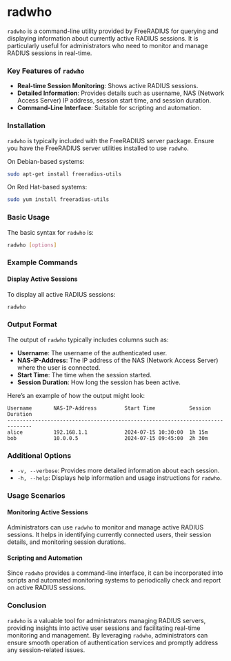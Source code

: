 # radwho
`radwho` is a command-line utility provided by FreeRADIUS for querying and displaying information about currently active RADIUS sessions. It is particularly useful for administrators who need to monitor and manage RADIUS sessions in real-time.

### Key Features of `radwho`

- **Real-time Session Monitoring**: Shows active RADIUS sessions.
- **Detailed Information**: Provides details such as username, NAS (Network Access Server) IP address, session start time, and session duration.
- **Command-Line Interface**: Suitable for scripting and automation.

### Installation

`radwho` is typically included with the FreeRADIUS server package. Ensure you have the FreeRADIUS server utilities installed to use `radwho`.

On Debian-based systems:
```bash
sudo apt-get install freeradius-utils
```

On Red Hat-based systems:
```bash
sudo yum install freeradius-utils
```

### Basic Usage

The basic syntax for `radwho` is:
```bash
radwho [options]
```

### Example Commands

#### Display Active Sessions

To display all active RADIUS sessions:
```bash
radwho
```

### Output Format

The output of `radwho` typically includes columns such as:
- **Username**: The username of the authenticated user.
- **NAS-IP-Address**: The IP address of the NAS (Network Access Server) where the user is connected.
- **Start Time**: The time when the session started.
- **Session Duration**: How long the session has been active.

Here’s an example of how the output might look:
```plaintext
Username       NAS-IP-Address         Start Time           Session Duration
------------------------------------------------------------------------------
alice          192.168.1.1            2024-07-15 10:30:00  1h 15m
bob            10.0.0.5               2024-07-15 09:45:00  2h 30m
```

### Additional Options

- `-v, --verbose`: Provides more detailed information about each session.
- `-h, --help`: Displays help information and usage instructions for `radwho`.

### Usage Scenarios

#### Monitoring Active Sessions

Administrators can use `radwho` to monitor and manage active RADIUS sessions. It helps in identifying currently connected users, their session details, and monitoring session durations.

#### Scripting and Automation

Since `radwho` provides a command-line interface, it can be incorporated into scripts and automated monitoring systems to periodically check and report on active RADIUS sessions.

### Conclusion

`radwho` is a valuable tool for administrators managing RADIUS servers, providing insights into active user sessions and facilitating real-time monitoring and management. By leveraging `radwho`, administrators can ensure smooth operation of authentication services and promptly address any session-related issues.
